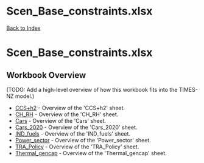 # Scen_Base_constraints.xlsx

[Back to Index](../../README.md)

# Scen_Base_constraints.xlsx

## Workbook Overview

(TODO: Add a high-level overview of how this workbook fits into the TIMES-NZ model.)

- [CCS+h2](CCS+h2.md) - Overview of the 'CCS+h2' sheet.
- [CH_RH](CH_RH.md) - Overview of the 'CH_RH' sheet.
- [Cars](Cars.md) - Overview of the 'Cars' sheet.
- [Cars_2020](Cars_2020.md) - Overview of the 'Cars_2020' sheet.
- [IND_fuels](IND_fuels.md) - Overview of the 'IND_fuels' sheet.
- [Power_sector](Power_sector.md) - Overview of the 'Power_sector' sheet.
- [TRA_Policy](TRA_Policy.md) - Overview of the 'TRA_Policy' sheet.
- [Thermal_gencap](Thermal_gencap.md) - Overview of the 'Thermal_gencap' sheet.
